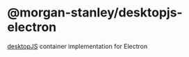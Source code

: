 # @morgan-stanley/desktopjs-electron

[desktopJS](https://github.com/MorganStanley/desktopJS) container implementation for Electron